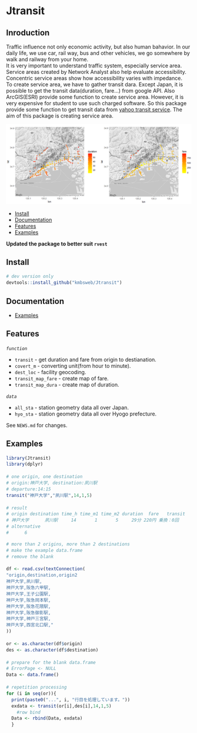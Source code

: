 # Jtransit

## Inroduction
Traffic influence not only economic activity, but also human bahavior. In our daily life, we use car, rail way, bus and other vehicles, we go somewhere by walk and railway from your home.  
It is very important to understand traffic system, especially service area. Service areas created by Network Analyst also help evaluate accessibility. Concentric service areas show how accessibility varies with impedance.  
To create service area, we have to gather transit dara. Except Japan, it is possible to get the transit data(duration, fare...) from google API. Also ArcGIS(ESRI) provide some function to create service area. However, it is very expensive for student to use such charged software. So this package provide some function to get transit data from [yahoo transit service](https://transit.yahoo.co.jp/ "yahoo transit service").
The aim of this package is creating service area.

![](https://github.com/kmbsweb/Jtransit/blob/master/pic/fare%20vs%20duration.PNG?raw=true)


* [Install](#install)
* [Documentation](#documentation)
* [Features](#features)
* [Examples](#examples)

**Updated the package to better suit `rvest`**

## Install

```R
# dev version only
devtools::install_github("kmbsweb/Jtransit") 
```

## Documentation 

* [Examples](https://kmbsweb.wordpress.com/)

## Features

*`function`*

- `transit` - get duration and fare from origin to destianation.
- `covert_m` - converting unit(from hour to minute).
- `dest_loc` - facility geocoding.
- `transit_map_fare` - create map of fare.
- `transit_map_dura` - create map of duration.

*`data`*

- `all_sta` - station geometry data all over Japan.
- `hyo_sta` - station geometry data all over Hyogo prefecture.


See `NEWS.md` for changes.


## Examples

```R
library(Jtransit)
library(dplyr)

# one origin, one destination
# origin:神戸大学, destination:夙川駅
# departure:14:15
transit("神戸大学","夙川駅",14,1,5)

# result
# origin destination time_h time_m1 time_m2 duration  fare   transit
# 神戸大学      夙川駅     14       1       5     29分 220円 乗換：0回
# alternative
#      6
```

```R
# more than 2 origins, more than 2 destinations
# make the example data.frame
# remove the blank

df <- read.csv(textConnection(
"origin,destination,origin2
神戸大学,夙川駅,
神戸大学,阪急六甲駅,
神戸大学,王子公園駅,
神戸大学,阪急岡本駅,
神戸大学,阪急花隈駅,
神戸大学,阪急御影駅,
神戸大学,神戸三宮駅,
神戸大学,西宮北口駅,"
))

or <- as.character(df$origin)
des <- as.character(df$destination)

# prepare for the blank data.frame
# ErrorPage <- NULL
Data <- data.frame()

# repetition processing
for (i in seq(or)){
  print(paste0("...", i, "行目を処理しています。"))
  exdata <- transit(or[i],des[i],14,1,5)
    #row bind
  Data <- rbind(Data, exdata)
  }

```
